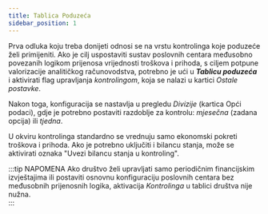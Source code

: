 ```yaml
---
title: Tablica Poduzeća 
sidebar_position: 1
---
```


Prva odluka koju treba donijeti odnosi se na vrstu kontrolinga koje poduzeće želi primijeniti. Ako je cilj uspostaviti sustav poslovnih centara međusobno povezanih logikom prijenosa vrijednosti troškova i prihoda, s ciljem potpune valorizacije analitičkog računovodstva, potrebno je ući u ***Tablicu poduzeća*** i aktivirati flag upravljanja *kontrolingom*, koja se nalazi u kartici *Ostale postavke*.  

Nakon toga, konfiguracija se nastavlja u pregledu *Divizije* (kartica Opći podaci), gdje je potrebno postaviti razdoblje za kontrolu: *mjesečna* (zadana opcija) ili *tjedna*.  

U okviru kontrolinga standardno se vrednuju samo ekonomski pokreti troškova i prihoda. Ako je potrebno uključiti i bilancu stanja, može se aktivirati oznaka "Uvezi bilancu stanja u kontroling".  

:::tip NAPOMENA 
Ako društvo želi upravljati samo periodičnim financijskim izvještajima ili postaviti osnovnu konfiguraciju poslovnih centara bez međusobnih prijenosnih logika, aktivacija *Kontrolinga* u tablici društva nije nužna.   
:::